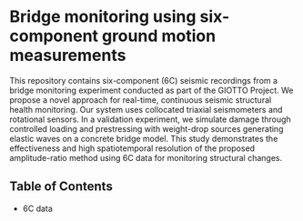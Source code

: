 # Bridge monitoring using six-component ground motion measurements

This repository contains six-component (6C) seismic recordings from a bridge monitoring experiment conducted as part of the GIOTTO Project. We propose a novel approach for real-time, continuous seismic structural health monitoring. Our system uses collocated triaxial seismometers and rotational sensors. In a validation experiment, we simulate damage through controlled loading and prestressing with weight-drop sources generating elastic waves on a concrete bridge model. This study demonstrates the effectiveness and high spatiotemporal resolution of the proposed amplitude-ratio method using 6C data for monitoring structural changes.

## Table of Contents
- 6C data

